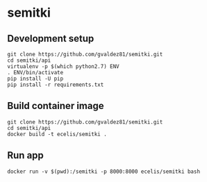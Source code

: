 # semitki

## Development setup


    git clone https://github.com/gvaldez81/semitki.git
    cd semitki/api
    virtualenv -p $(which python2.7) ENV
    . ENV/bin/activate
    pip install -U pip
    pip install -r requirements.txt


## Build container image


    git clone https://github.com/gvaldez81/semitki.git
    cd semitki/api
    docker build -t ecelis/semitki .


## Run app


    docker run -v $(pwd):/semitki -p 8000:8000 ecelis/semitki bash
